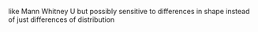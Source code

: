 like Mann Whitney U but possibly sensitive to differences in shape instead of just differences of distribution